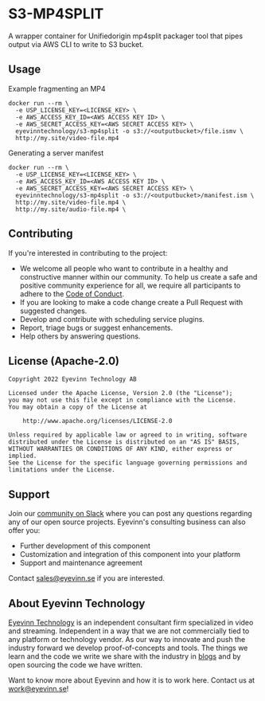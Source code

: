 # S3-MP4SPLIT

A wrapper container for Unifiedorigin mp4split packager tool that pipes output via AWS CLI to write to S3 bucket.

## Usage

Example fragmenting an MP4

```
docker run --rm \
  -e USP_LICENSE_KEY=<LICENSE_KEY> \
  -e AWS_ACCESS_KEY_ID=<AWS ACCESS KEY ID> \
  -e AWS_SECRET_ACCESS_KEY=<AWS SECRET ACCESS KEY> \
  eyevinntechnology/s3-mp4split -o s3://<outputbucket>/file.ismv \
  http://my.site/video-file.mp4
```

Generating a server manifest

```
docker run --rm \
  -e USP_LICENSE_KEY=<LICENSE_KEY> \
  -e AWS_ACCESS_KEY_ID=<AWS ACCESS KEY ID> \
  -e AWS_SECRET_ACCESS_KEY=<AWS SECRET ACCESS KEY> \
  eyevinntechnology/s3-mp4split -o s3://<outputbucket>/manifest.ism \
  http://my.site/video-file.mp4 \
  http://my.site/audio-file.mp4 \
```

## Contributing

If you're interested in contributing to the project:

- We welcome all people who want to contribute in a healthy and constructive manner within our community. To help us create a safe and positive community experience for all, we require all participants to adhere to the [Code of Conduct](CODE_OF_CONDUCT.md).
- If you are looking to make a code change create a Pull Request with suggested changes.
- Develop and contribute with scheduling service plugins.
- Report, triage bugs or suggest enhancements.
- Help others by answering questions.

## License (Apache-2.0)

```
Copyright 2022 Eyevinn Technology AB

Licensed under the Apache License, Version 2.0 (the "License");
you may not use this file except in compliance with the License.
You may obtain a copy of the License at

    http://www.apache.org/licenses/LICENSE-2.0

Unless required by applicable law or agreed to in writing, software
distributed under the License is distributed on an "AS IS" BASIS,
WITHOUT WARRANTIES OR CONDITIONS OF ANY KIND, either express or implied.
See the License for the specific language governing permissions and
limitations under the License.
```

## Support

Join our [community on Slack](http://slack.streamingtech.se) where you can post any questions regarding any of our open source projects. Eyevinn's consulting business can also offer you:

- Further development of this component
- Customization and integration of this component into your platform
- Support and maintenance agreement

Contact [sales@eyevinn.se](mailto:sales@eyevinn.se) if you are interested.

## About Eyevinn Technology

[Eyevinn Technology](https://www.eyevinntechnology.se) is an independent consultant firm specialized in video and streaming. Independent in a way that we are not commercially tied to any platform or technology vendor. As our way to innovate and push the industry forward we develop proof-of-concepts and tools. The things we learn and the code we write we share with the industry in [blogs](https://dev.to/video) and by open sourcing the code we have written.

Want to know more about Eyevinn and how it is to work here. Contact us at work@eyevinn.se!